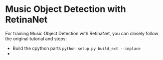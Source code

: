 # Music Object Detection with RetinaNet

For training Music Object Detection with RetinaNet, you can closely follow the original tutorial and steps:

- Build the cpython parts `python setup.py build_ext --inplace`
- 